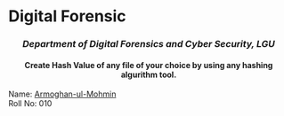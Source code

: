 
  # Digital Forensic
  ### <p align="center"> *Department of Digital Forensics and Cyber Security, LGU* </p>
   ####  <p align="center"> **Create Hash Value of any file of your choice by using any hashing algurithm tool.** </p>




 Name: [Armoghan-ul-Mohmin](https://github.com/Armoghan-ul-Mohmin)<br>
 Roll No: 010


